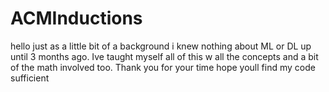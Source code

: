 # ACMInductions

hello just as a little bit of a background i knew nothing about ML or DL up until 3 months ago. Ive taught myself all of this w all the concepts and a bit of the math involved too. Thank you for your time hope youll find my code sufficient
